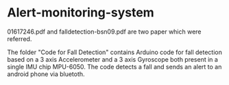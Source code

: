 # Alert-monitoring-system
01617246.pdf and falldetection-bsn09.pdf are two paper which were referred. 
 
The folder "Code for Fall Detection" contains Arduino code for fall detection based on a 3 axis Accelerometer and a 3 axis Gyroscope both present in a single IMU chip MPU-6050. The code detects a fall and sends an alert to an android phone via bluetoth.
 
